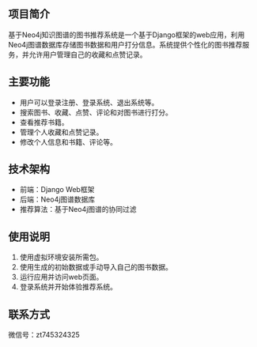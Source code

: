 ## 项目简介

基于Neo4j知识图谱的图书推荐系统是一个基于Django框架的web应用，利用Neo4j图谱数据库存储图书数据和用户打分信息。系统提供个性化的图书推荐服务，并允许用户管理自己的收藏和点赞记录。


## 主要功能

- 用户可以登录注册、登录系统、退出系统等。
- 搜索图书、收藏、点赞、评论和对图书进行打分。
- 查看推荐书籍。
- 管理个人收藏和点赞记录。
- 修改个人信息和书籍、评论等。


## 技术架构

- 前端：Django Web框架
- 后端：Neo4j图谱数据库
- 推荐算法：基于Neo4j图谱的协同过滤


## 使用说明

1. 使用虚拟环境安装所需包。
2. 使用生成的初始数据或手动导入自己的图书数据。
3. 运行应用并访问web页面。
4. 登录系统并开始体验推荐系统。


## 联系方式

微信号：zt745324325